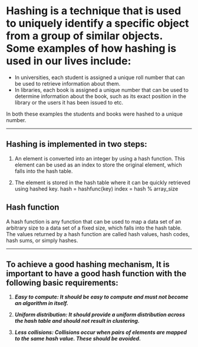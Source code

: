 # Hashing is a technique that is used to uniquely identify a specific object from a group of similar objects. Some examples of how hashing is used in our lives include:

- In universities, each student is assigned a unique roll number that can be used to retrieve information about them.
- In libraries, each book is assigned a unique number that can be used to determine information about the book, such as its exact position in the library or the users it has been issued to etc.

In both these examples the students and books were hashed to a unique number.

---

## Hashing is implemented in two steps:

1. An element is converted into an integer by using a hash function. This element can be used as an index to store the original element, which falls into the hash table.

2. The element is stored in the hash table where it can be quickly retrieved using hashed key.
hash = hashfunc(key)
index = hash % array_size

## Hash function

A hash function is any function that can be used to map a data set of an arbitrary size to a data set of a fixed size, which falls into the hash table. The values returned by a hash function are called hash values, hash codes, hash sums, or simply hashes.

---

## To achieve a good hashing mechanism, It is important to have a good hash function with the following basic requirements:

1. ***Easy to compute: It should be easy to compute and must not become an algorithm in itself.***

2. ***Uniform distribution: It should provide a uniform distribution across the hash table and should not result in clustering.***

3. ***Less collisions: Collisions occur when pairs of elements are mapped to the same hash value. These should be avoided.***
